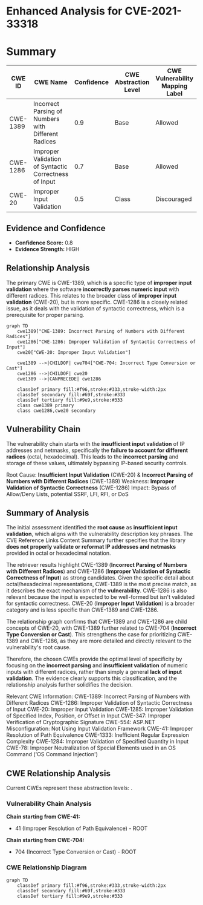 # Enhanced Analysis for CVE-2021-33318

# Summary
| CWE ID | CWE Name | Confidence | CWE Abstraction Level | CWE Vulnerability Mapping Label | CWE-Vulnerability Mapping Notes |
|---|---|---|---|---|---|
| CWE-1389 | Incorrect Parsing of Numbers with Different Radices | 0.9 | Base | Allowed | Primary CWE |
| CWE-1286 | Improper Validation of Syntactic Correctness of Input | 0.7 | Base | Allowed | Secondary CWE |
| CWE-20 | Improper Input Validation | 0.5 | Class | Discouraged | Secondary CWE |

## Evidence and Confidence

*   **Confidence Score:** 0.8
*   **Evidence Strength:** HIGH

## Relationship Analysis
The primary CWE is CWE-1389, which is a specific type of **improper input validation** where the software **incorrectly parses numeric input** with different radices. This relates to the broader class of **improper input validation** (CWE-20), but is more specific. CWE-1286 is a closely related issue, as it deals with the validation of syntactic correctness, which is a prerequisite for proper parsing.

```mermaid
graph TD
    cwe1389["CWE-1389: Incorrect Parsing of Numbers with Different Radices"]
    cwe1286["CWE-1286: Improper Validation of Syntactic Correctness of Input"]
    cwe20["CWE-20: Improper Input Validation"]

    cwe1389 -->|CHILDOF| cwe704["CWE-704: Incorrect Type Conversion or Cast"]
    cwe1286 -->|CHILDOF| cwe20
    cwe1389 -->|CANPRECEDE| cwe1286

    classDef primary fill:#f96,stroke:#333,stroke-width:2px
    classDef secondary fill:#69f,stroke:#333
    classDef tertiary fill:#9e9,stroke:#333
    class cwe1389 primary
    class cwe1286,cwe20 secondary
```

## Vulnerability Chain
The vulnerability chain starts with the **insufficient input validation** of IP addresses and netmasks, specifically the **failure to account for different radices** (octal, hexadecimal). This leads to the **incorrect parsing** and storage of these values, ultimately bypassing IP-based security controls.

Root Cause: **Insufficient Input Validation** (CWE-20) & **Incorrect Parsing of Numbers with Different Radices** (CWE-1389)
Weakness: **Improper Validation of Syntactic Correctness** (CWE-1286)
Impact: Bypass of Allow/Deny Lists, potential SSRF, LFI, RFI, or DoS

## Summary of Analysis
The initial assessment identified the **root cause** as **insufficient input validation**, which aligns with the vulnerability description key phrases. The CVE Reference Links Content Summary further specifies that the library **does not properly validate or reformat IP addresses and netmasks** provided in octal or hexadecimal notation.

The retriever results highlight CWE-1389 (**Incorrect Parsing of Numbers with Different Radices**) and CWE-1286 (**Improper Validation of Syntactic Correctness of Input**) as strong candidates. Given the specific detail about octal/hexadecimal representations, CWE-1389 is the most precise match, as it describes the exact mechanism of the **vulnerability**. CWE-1286 is also relevant because the input is expected to be well-formed but isn't validated for syntactic correctness. CWE-20 (**Improper Input Validation**) is a broader category and is less specific than CWE-1389 and CWE-1286.

The relationship graph confirms that CWE-1389 and CWE-1286 are child concepts of CWE-20, with CWE-1389 further related to CWE-704 (**Incorrect Type Conversion or Cast**). This strengthens the case for prioritizing CWE-1389 and CWE-1286, as they are more detailed and directly relevant to the vulnerability's root cause.

Therefore, the chosen CWEs provide the optimal level of specificity by focusing on the **incorrect parsing** and **insufficient validation** of numeric inputs with different radices, rather than simply a general **lack of input validation**. The evidence clearly supports this classification, and the relationship analysis further solidifies the decision.

Relevant CWE Information:
CWE-1389: Incorrect Parsing of Numbers with Different Radices
CWE-1286: Improper Validation of Syntactic Correctness of Input
CWE-20: Improper Input Validation
CWE-1285: Improper Validation of Specified Index, Position, or Offset in Input
CWE-347: Improper Verification of Cryptographic Signature
CWE-554: ASP.NET Misconfiguration: Not Using Input Validation Framework
CWE-41: Improper Resolution of Path Equivalence
CWE-1333: Inefficient Regular Expression Complexity
CWE-1284: Improper Validation of Specified Quantity in Input
CWE-78: Improper Neutralization of Special Elements used in an OS Command ('OS Command Injection')


## CWE Relationship Analysis

Current CWEs represent these abstraction levels: .


### Vulnerability Chain Analysis

**Chain starting from CWE-41:**
- 41 (Improper Resolution of Path Equivalence) - ROOT


**Chain starting from CWE-704:**
- 704 (Incorrect Type Conversion or Cast) - ROOT



### CWE Relationship Diagram

```mermaid
graph TD
    classDef primary fill:#f96,stroke:#333,stroke-width:2px
    classDef secondary fill:#69f,stroke:#333
    classDef tertiary fill:#9e9,stroke:#333
```